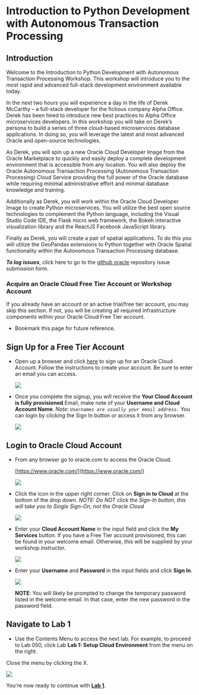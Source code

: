 # Introduction to Python Development with Autonomous Transaction Processing

## Introduction

Welcome to the Introduction to Python Development with Autonomous Transaction Processing Workshop. This workshop will introduce you to the most rapid and advanced full-stack development environment available today.

In the next two hours you will experience a day in the life of Derek McCarthy – a full-stack developer for the fictious company Alpha Office. Derek has been hired to introduce new best practices to Alpha Office microservices developers. In this workshop you will take on Derek’s persona to build a series of three cloud-based microservices database applications. In doing so, you will leverage the latest and most advanced Oracle and open-source technologies.

As Derek, you will spin up a new Oracle Cloud Developer Image from the Oracle Marketplace to quickly and easily deploy a complete development environment that is accessible from any location. You will also deploy the Oracle Autonomous Transaction Processing (Autonomous Transaction Processing) Cloud Service providing the full power of the Oracle database while requiring minimal administrative effort and minimal database knowledge and training.  

Additionally as Derek, you will work within the Oracle Cloud Developer Image to create Python microservices. You will utilize the best open source technologies to complement the Python language, including the Visual Studio Code IDE, the Flask micro web framework, the Bokeh interactive visualization library and the ReactJS Facebook JavaScript library.  

Finally as Derek, you will create a pair of spatial applications. To do this you will utilize the GeoPandas extensions to Python together with Oracle Spatial functionality within the Autonomous Transaction Processing database.

**_To log issues_**, click here to go to the [github oracle](https://github.com/oracle/learning-library/issues/new) repository issue submission form.

### Acquire an Oracle Cloud Free Tier Account or Workshop Account

If you already have an account or an active trial/free tier account, you may skip this section.  If not, you will be creating all required infrastructure components within your Oracle Cloud Free Tier account.

- Bookmark this page for future reference.

## Sign Up for a Free Tier Account

- Open up a browser and click [here](https://myservices.us.oraclecloud.com/mycloud/signup?language=en&sourceType=:ex:tb:::RC_NAMK190418P00033:HOLPythonATP&SC=:ex:tb:::RC_NAMK190418P00033:HOLPythonATP&pcode=NAMK190418P00033) to sign up for an Oracle Cloud Account.
Follow the instructions to create your account.  Be sure to enter an email you can access.  

  ![](images/0/free-tier-account-3.png " ")


- Once you complete the signup, you will receive the **Your Cloud Account is fully provisioned** Email, make note of your **Username and Cloud Account Name**.   *Note: `Usernames are usually your email address.`*  You can login by clicking the Sign In button or access it from any browser.

    ![](images/0/signup-email-provisioned.png " ")

## Login to Oracle Cloud Account

- From any browser go to oracle.com to access the Oracle Cloud.

    [https://www.oracle.com/](https://www.oracle.com/)

    ![](images/0/login-screen.png " ")

- Click the icon in the upper right corner.  Click on **Sign in to Cloud** at the bottom of the drop down.  *NOTE:  Do NOT click the Sign-In button, this will take you to Single Sign-On, not the Oracle Cloud*

    ![](images/0/signup.png " ")    

- Enter your **Cloud Account Name** in the input field and click the **My Services** button. If you have a Free Tier account provisioned, this can be found in your welcome email. Otherwise, this will be supplied by your workshop instructor.

    ![](images/0/login-tenancy.png " ")  

- Enter your **Username** and **Password** in the input fields and click **Sign In**.

    ![](images/0/cloud-login.png " ") 

  **NOTE**: You will likely be prompted to change the temporary password listed in the welcome email. In that case, enter the new password in the password field.

## Navigate to Lab 1

  - Use the Contents Menu to access the next lab. For example, to proceed to Lab 050, click Lab **Lab 1: Setup Cloud Environment** from the menu on the right.

Close the menu by clicking the X.

  ![](images/0/Menu.png " ")

You're now ready to continue with [**Lab 1**](1.md).
